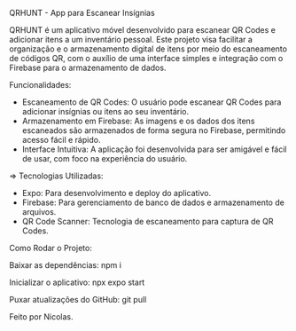 QRHUNT - App para Escanear Insígnias

QRHUNT é um aplicativo móvel desenvolvido para escanear QR Codes e adicionar itens a um inventário pessoal. Este projeto visa facilitar a organização e o armazenamento digital de itens por meio do escaneamento de códigos QR, com o auxílio de uma interface simples e integração com o Firebase para o armazenamento de dados.

Funcionalidades:
- Escaneamento de QR Codes: O usuário pode escanear QR Codes para adicionar insígnias ou itens ao seu inventário.
- Armazenamento em Firebase: As imagens e os dados dos itens escaneados são armazenados de forma segura no Firebase, permitindo acesso fácil e rápido.
- Interface Intuitiva: A aplicação foi desenvolvida para ser amigável e fácil de usar, com foco na experiência do usuário.

 => Tecnologias Utilizadas:
- Expo: Para desenvolvimento e deploy do aplicativo.
- Firebase: Para gerenciamento de banco de dados e armazenamento de arquivos.
- QR Code Scanner: Tecnologia de escaneamento para captura de QR Codes.


Como Rodar o Projeto:

Baixar as dependências:
npm i

Inicializar o aplicativo:
npx expo start

Puxar atualizações do GitHub:
git pull

Feito por Nicolas.